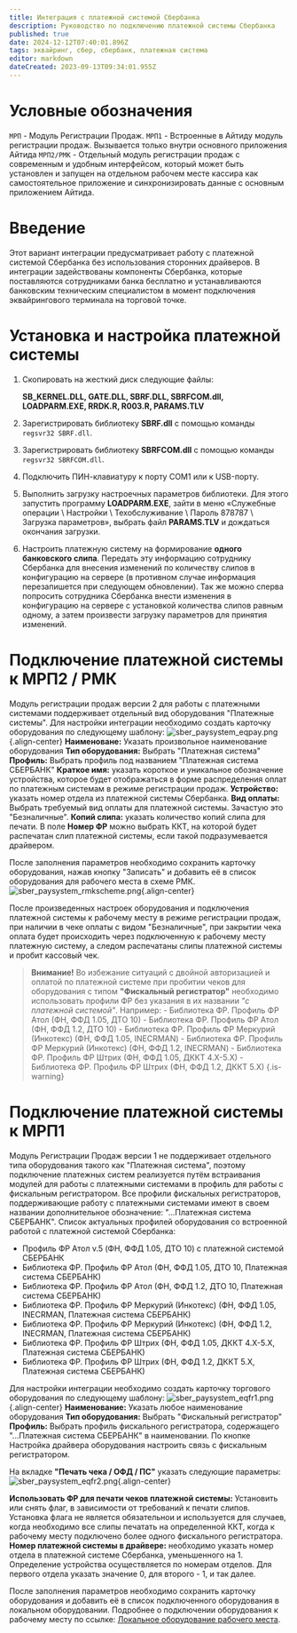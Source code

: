 ```yaml
---
title: Интеграция с платежной системой Сбербанка
description: Руководство по подключению платежной системы Сбербанка
published: true
date: 2024-12-12T07:40:01.896Z
tags: эквайринг, сбер, сбербанк, платежная система
editor: markdown
dateCreated: 2023-09-13T09:34:01.955Z
---
```


# Условные обозначения
`МРП` - Модуль Регистрации Продаж. 
`МРП1` - Встроенные в Айтиду модуль регистрации продаж. Вызывается только внутри основного приложения Айтида
`МРП2/РМК` - Отдельный модуль регистрации продаж с современным и удобным интерфейсом, который может быть установлен и запущен на отдельном рабочем месте кассира как самостоятельное приложение и синхронизировать данные с основным приложением Айтида.

# Введение
Этот вариант интеграции предусматривает работу с платежной системой Сбербанка без использования сторонних драйверов. В интеграции задействованы компоненты Сбербанка, которые поставляются сотрудниками банка бесплатно и устанавливаются банковским техническим специалистом в момент подключения эквайрингового терминала на торговой точке.

# Установка и настройка платежной системы

1.  Скопировать на жесткий диск следующие файлы:

    **SB_KERNEL.DLL, GATE.DLL, SBRF.DLL, SBRFCOM.dll, LOADPARM.EXE, RRDK.R, R003.R, PARAMS.TLV**

2.  Зарегистрировать библиотеку **SBRF.dll** с помощью команды `regsvr32 SBRF.dll`.
3.  Зарегистрировать библиотеку **SBRFCOM.dll** с помощью команды `regsvr32 SBRFCOM.dll`.
4.  Подключить ПИН-клавиатуру к порту СОМ1 или к USB-порту.
5.  Выполнить загрузку настроечных параметров библиотеки. Для этого запустить программу **LOADPARM.EXE**, зайти в меню «Служебные операции \\ Настройки \\ Техобслуживание \\ Пароль 878787 \\ Загрузка параметров», выбрать файл **PARAMS.TLV** и дождаться окончания загрузки.
6.  Настроить платежную систему на формирование **одного банковского слипа**. Передать эту информацию сотруднику Сбербанка для внесения изменений по количеству слипов в конфигурацию на сервере (в противном случае информация перезапишется при следующем обновлении). Так же можно сперва попросить сотрудника Сбербанка внести изменения в конфигурацию на сервере с установкой количества слипов равным одному, а затем произвести загрузку параметров для принятия изменений.

# Подключение платежной системы к МРП2 / РМК

Модуль регистрации продаж версии 2 для работы с платежными системами поддерживает отдельный вид оборудования "Платежные системы".
Для настройки интеграции необходимо создать карточку оборудования по следующему шаблону:
![sber_paysystem_eqpay.png](/images/integrations/paysystem-sber/sber_paysystem_eqpay.png){.align-center}
**Наименоване:** Указать произвольное наименование оборудования
**Тип оборудования:** Выбрать "Платежная система"
**Профиль:** Выбрать профиль под названием "Платежная система СБЕРБАНК"
**Краткое имя:** указать короткое и уникальное обозначение устройства, которое будет отображаться в форме распределения оплат по платежным системам в режиме регистрации продаж.
**Устройство:** указать номер отдела из платежной системы Сбербанка.
**Вид оплаты:** Выбрать требуемый вид оплаты для платежной системы. Зачастую это "Безналичные".
**Копий слипа:** указать количество копий слипа для печати.
В поле **Номер ФР** можно выбрать ККТ, на которой будет распечатан слип платежной системы, если такой подразумевается драйвером.

После заполнения параметров необходимо сохранить карточку оборудования, нажав кнопку "Записать" и добавить её в список оборудования для рабочего места в схеме РМК.
![sber_paysystem_rmkscheme.png](/images/integrations/paysystem-sber/sber_paysystem_rmkscheme.png){.align-center}

После произведенных настроек оборудования и подключения платежной системы к рабочему месту в режиме регистрации продаж, при наличии в чеке оплаты с видом "Безналичные", при закрытии чека оплата будет происходить через подключенную к рабочему месту платежную систему, а следом распечатаны слипы платежной системы и пробит кассовый чек.

> **Внимание!** Во избежание ситуаций с двойной авторизацией и оплатой по платежной системе при пробитии чеков для оборудования с типом **"Фискальный регистратор"** необходимо использовать профили ФР без указания в их названии *"с платежной системой"*. Например:
	- Библиотека ФР. Профиль ФР Атол (ФН, ФФД 1.05, ДТО 10)
	- Библиотека ФР. Профиль ФР Атол (ФН, ФФД 1.2, ДТО 10)
	- Библиотека ФР. Профиль ФР Меркурий (Инкотекс) (ФН, ФФД 1.05, INECRMAN)
	- Библиотека ФР. Профиль ФР Меркурий (Инкотекс) (ФН, ФФД 1.2, INECRMAN)
	- Библиотека ФР. Профиль ФР Штрих (ФН, ФФД 1.05, ДККТ 4.Х-5.Х)
 	- Библиотека ФР. Профиль ФР Штрих (ФН, ФФД 1.2, ДККТ 5.Х)
{.is-warning}


# Подключение платежной системы к МРП1
Модуль Регистрации Продаж версии 1 не поддерживает отдельного типа оборудования такого как "Платежная система", поэтому подключение платежных систем реализуется путём встраивания модулей для работы с платежными системами в профиль для работы с фискальным регистратором.
Все профили фискальных регистраторов, поддерживающие работу с платежными системами имеют в своем названии дополнительное обозначение: "...Платежная система СБЕРБАНК".
Список актуальных профилей оборудования со встроенной работой с платежной системой Сбербанка:

- Профиль ФР Атол v.5 (ФН, ФФД 1.05, ДТО 10) с платежной системой СБЕРБАНК
- Библиотека ФР. Профиль ФР Атол (ФН, ФФД 1.05, ДТО 10, Платежная система СБЕРБАНК)
- Библиотека ФР. Профиль ФР Атол (ФН, ФФД 1.2, ДТО 10, Платежная система СБЕРБАНК)
- Библиотека ФР. Профиль ФР Меркурий (Инкотекс) (ФН, ФФД 1.05, INECRMAN, Платежная система СБЕРБАНК)
- Библиотека ФР. Профиль ФР Меркурий (Инкотекс) (ФН, ФФД 1.2, INECRMAN, Платежная система СБЕРБАНК)
- Библиотека ФР. Профиль ФР Штрих (ФН, ФФД 1.05, ДККТ 4.Х-5.Х, Платежная система СБЕРБАНК)
- Библиотека ФР. Профиль ФР Штрих (ФН, ФФД 1.2, ДККТ 5.Х, Платежная система СБЕРБАНК)

Для настройки интеграции необходимо создать карточку торгового оборудования по следующему шаблону:
![sber_paysystem_eqfr1.png](/images/integrations/paysystem-sber/sber_paysystem_eqfr1.png){.align-center}
**Наименование:** Указать любое наименование оборудования
**Тип оборудования:** Выбрать "Фискальный регистратор"
**Профиль:** Выбрать профиль фискального регистратора, содержащего "...Платежная система СБЕРБАНК" в наименовании.
По кнопке Настройка драйвера оборудования настроить связь с фискальным регистратором.

На вкладке **"Печать чека / ОФД / ПС"** указать следующие параметры:
![sber_paysystem_eqfr2.png](/images/integrations/paysystem-sber/sber_paysystem_eqfr2.png){.align-center}

**Использовать ФР для печати чеков платежной системы:** Установить или снять флаг, в зависимости от требований к печати слипов. Установка флага не является обязательнои и используется для случаев, когда необходимо все слипы печатать на определенной ККТ, когда к рабочему месту подключено более одного фискального регистратора.
**Номер платежной системы в драйвере:** необходимо указать номер отдела в платежной системе Сбербанка, уменьшенного на 1. Определение устройства осуществляется по номерам отделов. Для первого отдела указать значение 0, для второго - 1, и так далее.

После заполнения параметров необходимо сохранить карточку оборудования и добавить её в список подключенного оборудования в локальном оборудовании. Подробнее о подключении оборудования к рабочему месту по ссылке: [Локальное оборудование рабочего места](/docs/quick-start/local-devices#локальное-оборудование-рабочего-места).